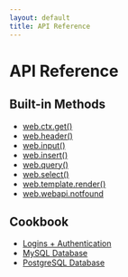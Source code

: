 ```yaml
---
layout: default
title: API Reference
---
```


# API Reference

## Built-in Methods

+ <a href="/reference/web.ctx.get">web.ctx.get()</a>
+ <a href="/reference/web.header">web.header()</a>
+ <a href="/reference/input">web.input()</a>
+ <a href="/reference/web.insert">web.insert()</a>
+ <a href="/reference/web.query">web.query()</a>
+ <a href="/reference/select">web.select()</a>
+ <a href="/reference/render">web.template.render()</a>
+ <a href="/reference/web.webapi.notfound">web.webapi.notfound</a>


## Cookbook
+ <a href="/reference/authentication">Logins + Authentication</a>
+ <a href="/reference/mysql">MySQL Database</a>
+ <a href="/reference/postgresql">PostgreSQL Database</a>